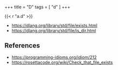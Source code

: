 +++
title = "D"
tags = [ "d" ]
+++

{{< r "a.d" >}}

- <https://dlang.org/library/std/file/exists.html>
- <https://dlang.org/library/std/file/is_dir.html>

## References

- <https://programming-idioms.org/idiom/212>
- <https://rosettacode.org/wiki/Check_that_file_exists>
